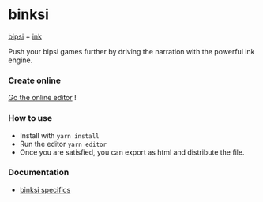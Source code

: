 # binksi

[bipsi](https://kool.tools/bipsi) + [ink](https://www.inklestudios.com/ink/)

Push your bipsi games further by driving the narration with the powerful ink engine.

### Create online

[Go the online editor](https://smwhr.github.io/binksi/) !

### How to use

* Install with `yarn install`
* Run the editor `yarn editor`
* Once you are satisfied, you can export as html and distribute the file.

### Documentation

* [binksi specifics](docs/index.md)
